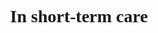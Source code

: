 <!DOCTYPE html>
<html lang="en">

<head>
    <meta charset="UTF-8">
</head>

<body style="text-align: center;font-family: 'Hubballi', cursive;">
    <h1>In short-term care</h1>
</body>

</html>
